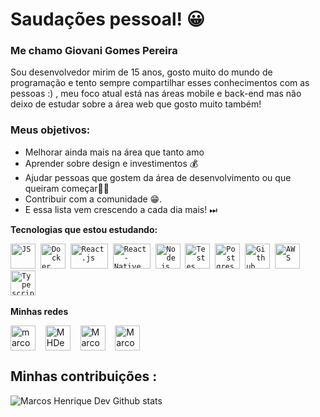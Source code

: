 # Saudações pessoal! 😀 

### Me chamo Giovani Gomes Pereira

Sou desenvolvedor mirim de 15 anos, gosto muito do mundo de programação e tento sempre compartilhar esses conhecimentos com as pessoas :) , meu foco atual está nas áreas mobile e back-end mas não deixo de estudar sobre a área web que gosto muito também! 

### Meus objetivos: 
* Melhorar ainda mais na área que tanto amo
* Aprender sobre design e investimentos 💰 
* Ajudar pessoas que gostem da área de desenvolvimento ou que queiram começar👨‍🎓
* Contribuir com a comunidade 😁.  
* E essa lista vem crescendo a cada dia mais! ⏭
 
 **Tecnologias que estou estudando:**
<p align="left">
  <code><img src="https://user-images.githubusercontent.com/51785898/91357834-3eb8df00-e7c8-11ea-9936-0ce666ac2a11.png" alt="JS" width="40" height="40"/></code>&nbsp;
  <code><img src="https://user-images.githubusercontent.com/51785898/91357841-3fea0c00-e7c8-11ea-91de-947891a2dec6.png" alt="Docker" width="40" height="40" /></code>&nbsp;
  <code><img src="https://user-images.githubusercontent.com/51785898/91357843-411b3900-e7c8-11ea-8161-3e8191a6cde2.png" alt="React.js" width="60" height="40" /></code>&nbsp;
<code><img src="https://user-images.githubusercontent.com/51785898/91357845-424c6600-e7c8-11ea-9457-53c06cf3b6ed.png" alt="React-Native" width="60" height="40" /></code>&nbsp;
    <code><img src="https://user-images.githubusercontent.com/51785898/91357850-44162980-e7c8-11ea-966c-a7ebaba08ba3.png" alt="Node.js" width="40" height="40"/></code>&nbsp;
      <code><img src="https://user-images.githubusercontent.com/51785898/91358293-f0581000-e7c8-11ea-95f0-f1a8e29ee9d1.png" alt="Testes" width="40" height="40"/></code>&nbsp;
      <code><img src="https://user-images.githubusercontent.com/51785898/91358318-ff3ec280-e7c8-11ea-9d80-c8e249594078.png" alt="Postgres" width="40" height="40"/></code>&nbsp;
      <code><img src="https://user-images.githubusercontent.com/51785898/91358353-0cf44800-e7c9-11ea-9a54-0a988aa2837c.png" alt="Github" width="40" height="40"/></code>&nbsp;
  <code><img src="https://user-images.githubusercontent.com/51785898/91358419-31502480-e7c9-11ea-9bb8-5124117e9a75.png" alt="AWS" width="40" height="40"/></code>&nbsp;
  <code><img src="https://user-images.githubusercontent.com/51785898/91358426-3319e800-e7c9-11ea-9df0-b5a207cecfce.png" alt="Typescript" width="40" height="40"/></code>&nbsp;
   </p>

**Minhas redes**
<p align="left">
<a href="https://www.instagram.com/marcoshenrique.dev/" target="blank"><img align="center" src="https://cdn.jsdelivr.net/npm/simple-icons@3.0.1/icons/instagram.svg" alt="marcoshenrique.dev" height="40" width="40" /></a> &nbsp;&nbsp;
<a href="https://twitter.com/MHDevelop" target="blank"><img align="center" src="https://cdn.jsdelivr.net/npm/simple-icons@3.0.1/icons/twitter.svg" alt="MHDevelop" height="40" width="40" /></a> &nbsp;&nbsp;
<a href="https://www.youtube.com/channel/UC3ZaLCltfI-34EQaZmWFaeg?view_as=subscriber" target="blank"><img align="center" src="https://cdn.jsdelivr.net/npm/simple-icons@3.0.1/icons/youtube.svg" alt="Marcos Henrique Dev" height="40" width="40" /></a> &nbsp;&nbsp;
  <a href="https://www.linkedin.com/in/marcos-henrique-developer/" target="blank"><img align="center" src="https://cdn.jsdelivr.net/npm/simple-icons@3.0.1/icons/linkedin.svg" alt="Marcos Henrique" height="40" width="40" /></a> &nbsp;&nbsp;
</p>


## Minhas contribuições :

![Marcos Henrique Dev Github stats](https://github-readme-stats.vercel.app/api?username=Giovani-Gomes-dev&show_icons=true&theme=dracula)


